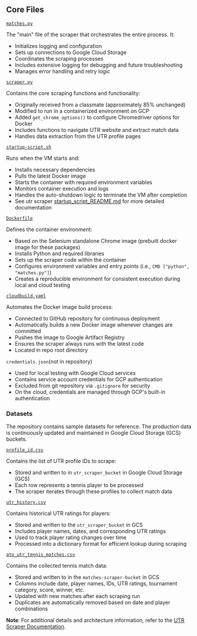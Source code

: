 ## Core Files

[`matches.py`](https://github.com/dom-schulz/utr-tennis-match-predictor/blob/main/automated-matches-scraper/matches.py)

The "main" file of the scraper that orchestrates the entire process. It:
- Initializes logging and configuration
- Sets up connections to Google Cloud Storage
- Coordinates the scraping processes
- Includes extensive logging for debugging and future troubleshooting
- Manages error handling and retry logic

[`scraper.py`](https://github.com/dom-schulz/utr-tennis-match-predictor/blob/main/automated-matches-scraper/scraper.py)

Contains the core scraping functions and functionality:
- Originally received from a classmate (approximately 85% unchanged)
- Modified to run in a containerized environment on GCP
- Added `get_chrome_options()` to configure Chromedriver options for Docker
- Includes functions to navigate UTR website and extract match data
- Handles data extraction from the UTR profile pages

[`startup-script.sh`](https://github.com/dom-schulz/utr-tennis-match-predictor/blob/main/automated-matches-scraper/statup-script.sh)

Runs when the VM starts and:
- Installs necessary dependencies
- Pulls the latest Docker image
- Starts the container with required environment variables
- Monitors container execution and logs
- Handles the auto-shutdown logic to terminate the VM after completion
- See utr scraper [startup_script_README.md](https://github.com/dom-schulz/utr-tennis-match-predictor/blob/main/automated-utr-scraper/startup_script_README.md) for more detailed documentation

[`Dockerfile`](https://github.com/dom-schulz/utr-tennis-match-predictor/blob/main/automated-utr-scraper/Dockerfile)

Defines the container environment:
- Based on the Selenium standalone Chrome image (prebuilt docker image for these packages)
- Installs Python and required libraries
- Sets up the scraper code within the container
- Configures environment variables and entry points (i.e., `CMD ["python", "matches.py"]`)
- Creates a reproducible environment for consistent execution during local and cloud testing

[`cloudbuild.yaml`](https://github.com/dom-schulz/utr-tennis-match-predictor/blob/main/automated-utr-scraper/cloudbuild.yaml)

Automates the Docker image build process:
- Connected to GitHub repository for continuous deployment
- Automatically builds a new Docker image whenever changes are committed
- Pushes the image to Google Artifact Registry
- Ensures the scraper always runs with the latest code
- Located in repo root directory

`credentials.json`(not in repository)
- Used for local testing with Google Cloud services
- Contains service account credentials for GCP authentication
- Excluded from git repository via `.gitignore` for security
- On the cloud, credentials are managed through GCP's built-in authentication

### Datasets

The repository contains sample datasets for reference. The production data is continuously updated and maintained in Google Cloud Storage (GCS) buckets.

[`profile_id.csv`](https://github.com/dom-schulz/utr-tennis-match-predictor/blob/main/automated-matches-scraper/profile_id.csv)

Contains the list of UTR profile IDs to scrape:
- Stored and written to in `utr_scraper_bucket` in Google Cloud Storage (GCS)
- Each row represents a tennis player to be processed
- The scraper iterates through these profiles to collect match data

[`utr_history.csv`](https://github.com/dom-schulz/utr-tennis-match-predictor/blob/main/automated-matches-scraper/utr_history.csv)

Contains historical UTR ratings for players:
- Stored and written to the `utr_scraper_bucket` in GCS
- Includes player names, dates, and corresponding UTR ratings
- Used to track player rating changes over time
- Processed into a dictionary format for efficient lookup during scraping

[`atp_utr_tennis_matches.csv`](https://github.com/dom-schulz/utr-tennis-match-predictor/blob/main/automated-matches-scraper/atp_utr_tennis_matches.csv)

Contains the collected tennis match data:
- Stored and written to in the `matches-scraper-bucket` in GCS
- Columns include date, player names, IDs, UTR ratings, tournament category, score, winner, etc.
- Updated with new matches after each scraping run
- Duplicates are automatically removed based on date and player combinations

**Note**: For additional details and architecture information, refer to the [UTR Scraper Documentation](https://github.com/dom-schulz/utr-tennis-match-predictor/blob/main/automated-utr-scraper/README.md).